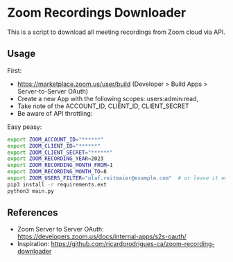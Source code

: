 # Zoom Recordings Downloader

This is a script to download all meeting recordings from Zoom cloud via API.

## Usage

First:

* https://marketplace.zoom.us/user/build (Developer > Build Apps > Server-to-Server OAuth)
* Create a new App with the following scopes: users:admin:read,
* Take note of the ACCOUNT_ID, CLIENT_ID, CLIENT_SECRET
* Be aware of API throttling: 

Easy peasy:
```bash
export ZOOM_ACCOUNT_ID="******"
export ZOOM_CLIENT_ID="******"
export ZOOM_CLIENT_SECRET="******"
export ZOOM_RECORDING_YEAR=2023
export ZOOM_RECORDING_MONTH_FROM=1
export ZOOM_RECORDING_MONTH_TO=8
export ZOOM_USERS_FILTER="olaf.reitmaier@example.com"  # or leave it empty "" but set
pip3 install -r requirements.ext
python3 main.py
```

## References

* Zoom Server to Server OAuth: https://developers.zoom.us/docs/internal-apps/s2s-oauth/
* Inspiration: https://github.com/ricardorodrigues-ca/zoom-recording-downloader